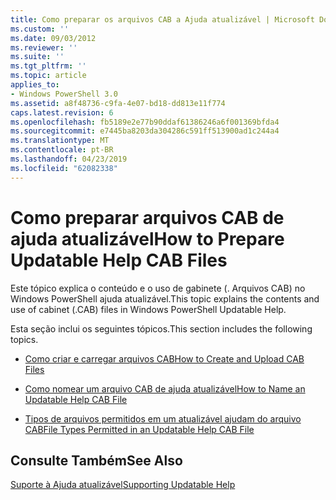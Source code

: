 ```yaml
---
title: Como preparar os arquivos CAB a Ajuda atualizável | Microsoft Docs
ms.custom: ''
ms.date: 09/03/2012
ms.reviewer: ''
ms.suite: ''
ms.tgt_pltfrm: ''
ms.topic: article
applies_to:
- Windows PowerShell 3.0
ms.assetid: a8f48736-c9fa-4e07-bd18-dd813e11f774
caps.latest.revision: 6
ms.openlocfilehash: fb5189e2e77b90ddaf61386246a6f001369bfda4
ms.sourcegitcommit: e7445ba8203da304286c591ff513900ad1c244a4
ms.translationtype: MT
ms.contentlocale: pt-BR
ms.lasthandoff: 04/23/2019
ms.locfileid: "62082338"
---
```

# <a name="how-to-prepare-updatable-help-cab-files"></a><span data-ttu-id="f35c8-102">Como preparar arquivos CAB de ajuda atualizável</span><span class="sxs-lookup"><span data-stu-id="f35c8-102">How to Prepare Updatable Help CAB Files</span></span>

<span data-ttu-id="f35c8-103">Este tópico explica o conteúdo e o uso de gabinete (. Arquivos CAB) no Windows PowerShell ajuda atualizável.</span><span class="sxs-lookup"><span data-stu-id="f35c8-103">This topic explains the contents and use of cabinet (.CAB) files in Windows PowerShell Updatable Help.</span></span>

<span data-ttu-id="f35c8-104">Esta seção inclui os seguintes tópicos.</span><span class="sxs-lookup"><span data-stu-id="f35c8-104">This section includes the following topics.</span></span>

- [<span data-ttu-id="f35c8-105">Como criar e carregar arquivos CAB</span><span class="sxs-lookup"><span data-stu-id="f35c8-105">How to Create and Upload CAB Files</span></span>](./how-to-create-and-upload-cab-files.md)

- [<span data-ttu-id="f35c8-106">Como nomear um arquivo CAB de ajuda atualizável</span><span class="sxs-lookup"><span data-stu-id="f35c8-106">How to Name an Updatable Help CAB File</span></span>](./how-to-name-an-updatable-help-cab-file.md)

- [<span data-ttu-id="f35c8-107">Tipos de arquivos permitidos em um atualizável ajudam do arquivo CAB</span><span class="sxs-lookup"><span data-stu-id="f35c8-107">File Types Permitted in an Updatable Help CAB File</span></span>](./file-types-permitted-in-an-updatable-help-cab-file.md)

## <a name="see-also"></a><span data-ttu-id="f35c8-108">Consulte Também</span><span class="sxs-lookup"><span data-stu-id="f35c8-108">See Also</span></span>

[<span data-ttu-id="f35c8-109">Suporte à Ajuda atualizável</span><span class="sxs-lookup"><span data-stu-id="f35c8-109">Supporting Updatable Help</span></span>](./supporting-updatable-help.md)